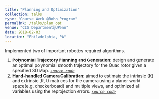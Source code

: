 ```yaml
---
title: "Planning and Optimization"
collection: talks
type: "Course Work @Robo Program"
permalink: /talks/plan_opt
venue: "CIS Department@UPenn"
date: 2018-02-03
location: "Philadelphia, PA"
---
```


Implemented two of important robotics required algorithms.
1. **Polynomial Trajectory Planning and Generation**: design and generate an optimal polynomial smooth trajectory for the Quad rotor given a specified 3D Map. *[`source code`](https://github.com/haoyuanz13/Visual_SLAM/tree/master/Trajectory%20Generation)*
2. **Hand-handled Camera Calibration**: aimed to estimate the intrinsic (K) and extrinsic (R, t) matrices for the camera using a planer world space(e.g. checkerboard) and multiple views, and optimized all variables using the reprojection errors. *[`source code`](https://github.com/haoyuanz13/Visual_SLAM/tree/master/cameraCalibration)*

